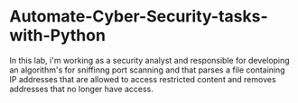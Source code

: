 # Automate-Cyber-Security-tasks-with-Python
In this lab, i'm working as a security analyst and responsible for developing an algorithm's for sniffinng port scanning and that parses a file containing IP addresses that are allowed to access restricted content and removes addresses that no longer have access.
